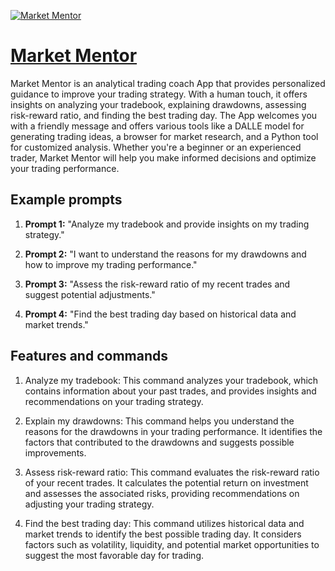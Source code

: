 [![Market Mentor](https://files.oaiusercontent.com/file-KaEwE0kPZBcNPZqON2uvKJw1?se=2123-10-17T04%3A10%3A04Z&sp=r&sv=2021-08-06&sr=b&rscc=max-age%3D31536000%2C%20immutable&rscd=attachment%3B%20filename%3Dc57fa97f-e20e-4cb1-82dc-8418de36ae36.png&sig=MnYeC4poklRpBVEcp3xosfMhhq6CPb%2BComzuApGAoPc%3D)](https://chat.openai.com/g/g-zSwdyV0KQ-market-mentor)

# [Market Mentor](https://chat.openai.com/g/g-zSwdyV0KQ-market-mentor)

Market Mentor is an analytical trading coach App that provides personalized guidance to improve your trading strategy. With a human touch, it offers insights on analyzing your tradebook, explaining drawdowns, assessing risk-reward ratio, and finding the best trading day. The App welcomes you with a friendly message and offers various tools like a DALLE model for generating trading ideas, a browser for market research, and a Python tool for customized analysis. Whether you're a beginner or an experienced trader, Market Mentor will help you make informed decisions and optimize your trading performance.

## Example prompts

1. **Prompt 1:** "Analyze my tradebook and provide insights on my trading strategy."

2. **Prompt 2:** "I want to understand the reasons for my drawdowns and how to improve my trading performance."

3. **Prompt 3:** "Assess the risk-reward ratio of my recent trades and suggest potential adjustments."

4. **Prompt 4:** "Find the best trading day based on historical data and market trends."

## Features and commands

1. Analyze my tradebook: This command analyzes your tradebook, which contains information about your past trades, and provides insights and recommendations on your trading strategy.

2. Explain my drawdowns: This command helps you understand the reasons for the drawdowns in your trading performance. It identifies the factors that contributed to the drawdowns and suggests possible improvements.

3. Assess risk-reward ratio: This command evaluates the risk-reward ratio of your recent trades. It calculates the potential return on investment and assesses the associated risks, providing recommendations on adjusting your trading strategy.

4. Find the best trading day: This command utilizes historical data and market trends to identify the best possible trading day. It considers factors such as volatility, liquidity, and potential market opportunities to suggest the most favorable day for trading.